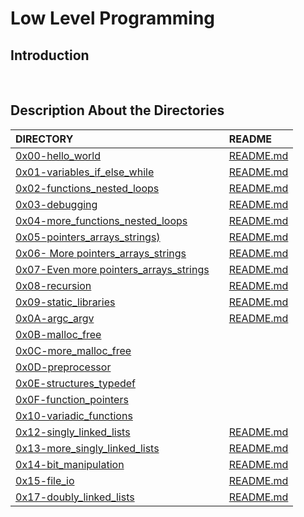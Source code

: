 # Low Level Programming

## Introduction

<br/>

## Description About the Directories

| DIRECTORY |          | README |
| :--- | :--- | :--- |
|  [0x00-hello_world](https://github.com/lulu994/alx-low_level_programming/tree/master/0x00-hello_world)|     | [README.md](https://github.com/lulu994/alx-low_level_programming/blob/master/0x00-hello_world/README.md)
|  [0x01-variables_if_else_while](https://github.com/lulu994/alx-low_level_programming/tree/master/0x01-variables_if_else_while)|     | [README.md](https://github.com/lulu994/alx-low_level_programming/blob/master/0x01-variables_if_else_while/README.md)
|  [0x02-functions_nested_loops](https://github.com/lulu994/alx-low_level_programming/tree/master/0x02-functions_nested_loops)|      | [README.md](https://github.com/lulu994/alx-low_level_programming/blob/master/0x02-functions_nested_loops/README.md)
|  [0x03-debugging](https://github.com/lulu994/alx-low_level_programming/tree/master/0x03-debugging)|      | [README.md](https://github.com/lulu994/alx-low_level_programming/blob/master/0x03-debugging/README.md)
|  [0x04-more_functions_nested_loops](https://github.com/lulu994/alx-low_level_programming/tree/master/0x04-more_functions_nested_loops)|      | [README.md](https://github.com/lulu994/alx-low_level_programming/blob/master/0x04-more_functions_nested_loops/README.md)
|  [0x05-pointers_arrays_strings)](https://github.com/lulu994/alx-low_level_programming/tree/master/0x05-pointers_arrays_strings)|      | [README.md](https://github.com/lulu994/alx-low_level_programming/blob/master/0x05-pointers_arrays_strings/README.md)
|  [0x06- More pointers_arrays_strings](https://github.com/lulu994/alx-low_level_programming/tree/master/0x06-pointers_arrays_strings)|      | [README.md](https://github.com/lulu994/alx-low_level_programming/blob/master/0x06-pointers_arrays_strings/README.md)
|  [0x07-Even more pointers_arrays_strings](https://github.com/lulu994/alx-low_level_programming/tree/master/0x07-pointers_arrays_strings)|      | [README.md](https://github.com/lulu994/alx-low_level_programming/blob/master/0x07-pointers_arrays_strings/README.md)
|  [0x08-recursion](https://github.com/lulu994/alx-low_level_programming/tree/master/0x08-recursion)|      | [README.md](https://github.com/lulu994/alx-low_level_programming/blob/master/0x08-recursion/README.md)
|  [0x09-static_libraries](https://github.com/lulu994/alx-low_level_programming/tree/master/0x09-static_libraries)|      | [README.md](https://github.com/lulu994/alx-low_level_programming/blob/master/0x09-static_libraries/README.md)
|  [0x0A-argc_argv](https://github.com/lulu994/alx-low_level_programming/tree/master/0x0A-argc_argv)|      | [README.md](https://github.com/lulu994/alx-low_level_programming/blob/master/0x0A-argc_argv/README.md)
|  [0x0B-malloc_free](https://github.com/lulu994/alx-low_level_programming/tree/master/0x0B-malloc_free)|
|  [0x0C-more_malloc_free](https://github.com/lulu994/alx-low_level_programming/tree/master/0x0C-more_malloc_free)|
|  [0x0D-preprocessor](https://github.com/lulu994/alx-low_level_programming/tree/master/0x0D-preprocessor)|
|  [0x0E-structures_typedef](https://github.com/lulu994/alx-low_level_programming/tree/master/0x0E-structures_typedef)|
|  [0x0F-function_pointers](https://github.com/lulu994/alx-low_level_programming/tree/master/0x0F-function_pointers)|
|  [0x10-variadic_functions](https://github.com/lulu994/alx-low_level_programming/tree/master/0x10-variadic_functions)|
|  [0x12-singly_linked_lists](https://github.com/lulu994/alx-low_level_programming/tree/master/0x12-singly_linked_lists)|      |  [README.md](https://github.com/lulu994/alx-low_level_programming/blob/master/0x12-singly_linked_lists/README.md)
|  [0x13-more_singly_linked_lists](https://github.com/lulu994/alx-low_level_programming/tree/master/0x13-more_singly_linked_lists)|      |  [README.md](https://github.com/lulu994/alx-low_level_programming/blob/master/0x13-more_singly_linked_lists/README.md)
|  [0x14-bit_manipulation](https://github.com/lulu994/alx-low_level_programming/tree/master/0x14-bit_manipulation)|      |  [README.md](https://github.com/lulu994/alx-low_level_programming/blob/master/0x14-bit_manipulation/README.md)
|  [0x15-file_io](https://github.com/lulu994/alx-low_level_programming/tree/master/0x15-file_io)|      |  [README.md](https://github.com/lulu994/alx-low_level_programming/blob/master/0x15-file_io/README.md)
 |  [0x17-doubly_linked_lists](https://github.com/lulu994/alx-low_level_programming/tree/master/0x17-doubly_linked_lists)|      |  [README.md](https://github.com/lulu994/alx-low_level_programming/blob/master/0x17-doubly_linked_lists/README.md)
